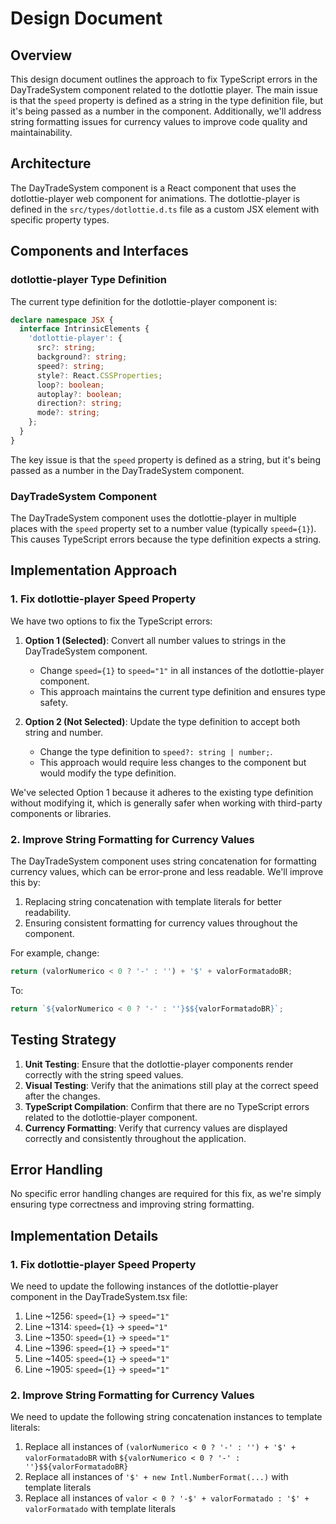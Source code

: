 # Design Document

## Overview

This design document outlines the approach to fix TypeScript errors in the DayTradeSystem component related to the dotlottie player. The main issue is that the `speed` property is defined as a string in the type definition file, but it's being passed as a number in the component. Additionally, we'll address string formatting issues for currency values to improve code quality and maintainability.

## Architecture

The DayTradeSystem component is a React component that uses the dotlottie-player web component for animations. The dotlottie-player is defined in the `src/types/dotlottie.d.ts` file as a custom JSX element with specific property types.

## Components and Interfaces

### dotlottie-player Type Definition

The current type definition for the dotlottie-player component is:

```typescript
declare namespace JSX {
  interface IntrinsicElements {
    'dotlottie-player': {
      src?: string;
      background?: string;
      speed?: string;
      style?: React.CSSProperties;
      loop?: boolean;
      autoplay?: boolean;
      direction?: string;
      mode?: string;
    };
  }
}
```

The key issue is that the `speed` property is defined as a string, but it's being passed as a number in the DayTradeSystem component.

### DayTradeSystem Component

The DayTradeSystem component uses the dotlottie-player in multiple places with the `speed` property set to a number value (typically `speed={1}`). This causes TypeScript errors because the type definition expects a string.

## Implementation Approach

### 1. Fix dotlottie-player Speed Property

We have two options to fix the TypeScript errors:

1. **Option 1 (Selected)**: Convert all number values to strings in the DayTradeSystem component.
   - Change `speed={1}` to `speed="1"` in all instances of the dotlottie-player component.
   - This approach maintains the current type definition and ensures type safety.

2. **Option 2 (Not Selected)**: Update the type definition to accept both string and number.
   - Change the type definition to `speed?: string | number;`.
   - This approach would require less changes to the component but would modify the type definition.

We've selected Option 1 because it adheres to the existing type definition without modifying it, which is generally safer when working with third-party components or libraries.

### 2. Improve String Formatting for Currency Values

The DayTradeSystem component uses string concatenation for formatting currency values, which can be error-prone and less readable. We'll improve this by:

1. Replacing string concatenation with template literals for better readability.
2. Ensuring consistent formatting for currency values throughout the component.

For example, change:
```typescript
return (valorNumerico < 0 ? '-' : '') + '$' + valorFormatadoBR;
```

To:
```typescript
return `${valorNumerico < 0 ? '-' : ''}$${valorFormatadoBR}`;
```

## Testing Strategy

1. **Unit Testing**: Ensure that the dotlottie-player components render correctly with the string speed values.
2. **Visual Testing**: Verify that the animations still play at the correct speed after the changes.
3. **TypeScript Compilation**: Confirm that there are no TypeScript errors related to the dotlottie-player component.
4. **Currency Formatting**: Verify that currency values are displayed correctly and consistently throughout the application.

## Error Handling

No specific error handling changes are required for this fix, as we're simply ensuring type correctness and improving string formatting.

## Implementation Details

### 1. Fix dotlottie-player Speed Property

We need to update the following instances of the dotlottie-player component in the DayTradeSystem.tsx file:

1. Line ~1256: `speed={1}` → `speed="1"`
2. Line ~1314: `speed={1}` → `speed="1"`
3. Line ~1350: `speed={1}` → `speed="1"`
4. Line ~1396: `speed={1}` → `speed="1"`
5. Line ~1405: `speed={1}` → `speed="1"`
6. Line ~1905: `speed={1}` → `speed="1"`

### 2. Improve String Formatting for Currency Values

We need to update the following string concatenation instances to template literals:

1. Replace all instances of `(valorNumerico < 0 ? '-' : '') + '$' + valorFormatadoBR` with `${valorNumerico < 0 ? '-' : ''}$${valorFormatadoBR}`
2. Replace all instances of `'$' + new Intl.NumberFormat(...)` with template literals
3. Replace all instances of `valor < 0 ? '-$' + valorFormatado : '$' + valorFormatado` with template literals